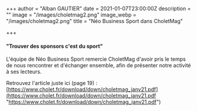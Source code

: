 +++
author = "Alban GAUTIER"
date = 2021-01-07T23:00:00Z
description = ""
image = "/images/choletmag2.png"
image_webp = "/images/choletmag2.png"
title = "Néo Business Sport dans CholetMag"

+++
#### "Trouver des sponsors c'est du sport"

L'équipe de Néo Business Sport remercie CholetMag d'avoir pris le temps de nous rencontrer et d'échanger ensemble, afin de présenter notre activité à ses lecteurs.

Retrouvez l'article juste ici (page 19) : [https://www.cholet.fr/download/down/choletmag_janv21.pdf](https://www.cholet.fr/download/down/choletmag_janv21.pdf "https://www.cholet.fr/download/down/choletmag_janv21.pdf")